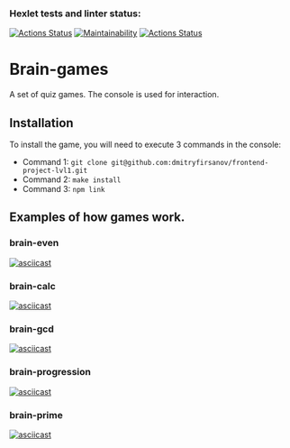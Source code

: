 ### Hexlet tests and linter status:
[![Actions Status](https://github.com/dmitryfirsanov/frontend-project-lvl1/workflows/hexlet-check/badge.svg)](https://github.com/dmitryfirsanov/frontend-project-lvl1/actions)
[![Maintainability](https://api.codeclimate.com/v1/badges/6917b2735dd300d06e35/maintainability)](https://codeclimate.com/github/dmitryfirsanov/frontend-project-lvl1/maintainability)
[![Actions Status](https://github.com/dmitryfirsanov/frontend-project-lvl1/workflows/eslint/badge.svg)](https://github.com/dmitryfirsanov/frontend-project-lvl1/actions)

# Brain-games
A set of quiz games. The console is used for interaction.

## Installation
To install the game, you will need to execute 3 commands in the console:

 * Command 1: `git clone git@github.com:dmitryfirsanov/frontend-project-lvl1.git`
 * Command 2: `make install`
 * Command 3: `npm link`


## Examples of how games work.

### brain-even
[![asciicast](https://asciinema.org/a/rOFuvoNVU83VEbVibOesllMU3.svg)](https://asciinema.org/a/rOFuvoNVU83VEbVibOesllMU3)
### brain-calc
[![asciicast](https://asciinema.org/a/2vbKoB9hYX57iEvZ4ro5F8iaU.svg)](https://asciinema.org/a/2vbKoB9hYX57iEvZ4ro5F8iaU)
### brain-gcd
[![asciicast](https://asciinema.org/a/23tpmLoJFqEh3ULcXmyeXbeKn.svg)](https://asciinema.org/a/23tpmLoJFqEh3ULcXmyeXbeKn)
### brain-progression
[![asciicast](https://asciinema.org/a/GIFDMFal8vpB9OQpnyPP6Tm25.svg)](https://asciinema.org/a/GIFDMFal8vpB9OQpnyPP6Tm25)
### brain-prime
[![asciicast](https://asciinema.org/a/hNv5otwFqQq2T1W4h1Xj1rLPm.svg)](https://asciinema.org/a/hNv5otwFqQq2T1W4h1Xj1rLPm)